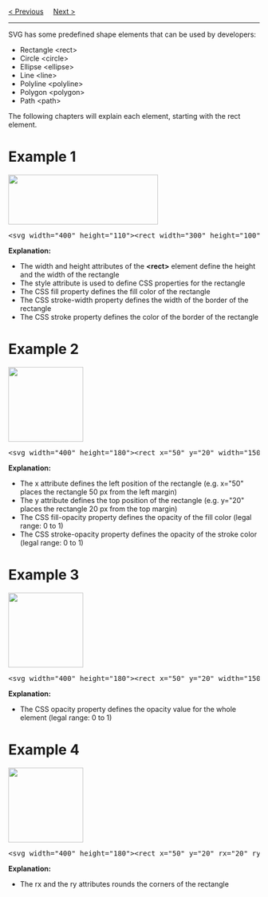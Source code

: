 <a href="/JS/Graphics/SVG/IntoHTML.md">&lt; Previous</a>
&nbsp;&nbsp;&nbsp;
<a href="/JS/Graphics/SVG/Circle.md">Next &gt;</a>
<hr>
SVG has some predefined shape elements that can be used by developers:
<ul>
  <li>Rectangle &lt;rect&gt;</li>
  <li>Circle &lt;circle&gt;</li>
  <li>Ellipse &lt;ellipse&gt;</li>
  <li>Line &lt;line&gt;</li>
  <li>Polyline &lt;polyline&gt;</li>
  <li>Polygon &lt;polygon&gt;</li>
  <li>Path &lt;path&gt;</li>
</ul>
The following chapters will explain each element, starting with the rect element.
<h1>Example 1</h1>
<img src="https://i.imgur.com/6MgnOgh.png" width="300" height="100">
<pre>&lt;svg width="400" height="110"&gt;&lt;rect width="300" height="100" style="fill:rgb(0,0,255);stroke-width:3;stroke:rgb(0,0,0)" /&gt;&lt;/svg&gt;</pre>
<b>Explanation:</b>
<ul>
  <li>The width and height attributes of the <b>&lt;rect&gt;</b> element define the height and the width of the rectangle</li>
  <li>The style attribute is used to define CSS properties for the rectangle</li>
  <li>The CSS fill property defines the fill color of the rectangle</li>
  <li>The CSS stroke-width property defines the width of the border of the rectangle</li>
  <li>The CSS stroke property defines the color of the border of the rectangle</li>
</ul>
<h1>Example 2</h1>
<img src="https://i.imgur.com/ibxzJa6.png" width="150" height="150">
<pre>&lt;svg width="400" height="180"&gt;&lt;rect x="50" y="20" width="150" height="150" style="fill:blue;stroke:pink;stroke-width:5;fill-opacity:0.1;stroke-opacity:0.9" /&gt;&lt;/svg&gt;</pre>
<b>Explanation:</b>
<ul>
  <li>The x attribute defines the left position of the rectangle (e.g. x="50" places the rectangle 50 px from the left margin)</li>
  <li>The y attribute defines the top position of the rectangle (e.g. y="20" places the rectangle 20 px from the top margin)</li>
  <li>The CSS fill-opacity property defines the opacity of the fill color (legal range: 0 to 1)</li>
  <li>The CSS stroke-opacity property defines the opacity of the stroke color (legal range: 0 to 1)</li>
</ul>
<h1>Example 3</h1>
<img src="https://i.imgur.com/72gSNMX.png" width="150" height="150">
<pre>&lt;svg width="400" height="180"&gt;&lt;rect x="50" y="20" width="150" height="150" style="fill:blue;stroke:pink;stroke-width:5;opacity:0.5" /&gt;&lt;/svg&gt;</pre>
<b>Explanation:</b>
<ul>
  <li>The CSS opacity property defines the opacity value for the whole element (legal range: 0 to 1)</li>
</ul>
<h1>Example 4</h1>
<img src="https://i.imgur.com/0xms2Lc.png" width="150" height="150">
<pre>&lt;svg width="400" height="180"&gt;&lt;rect x="50" y="20" rx="20" ry="20" width="150" height="150" style="fill:red;stroke:black;stroke-width:5;opacity:0.5" /&gt;&lt;/svg&gt;</pre>
<b>Explanation:</b>
<ul>
  <li>The rx and the ry attributes rounds the corners of the rectangle</li>
</ul>
